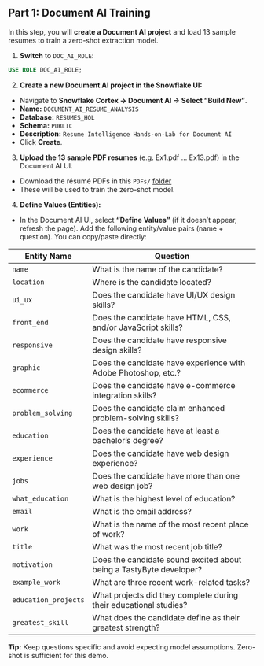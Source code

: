 ## Part 1: Document AI Training
In this step, you will **create a Document AI project** and load 13 sample resumes to train a zero-shot extraction model.

1. **Switch** to `DOC_AI_ROLE`:

```sql
USE ROLE DOC_AI_ROLE;
```

2. **Create a new Document AI project in the Snowflake UI:**
- Navigate to **Snowflake Cortex → Document AI → Select “Build New”**.
- **Name:** `DOCUMENT_AI_RESUME_ANALYSIS`
- **Database:** `RESUMES_HOL`
- **Schema:** `PUBLIC`
- **Description:** `Resume Intelligence Hands-on-Lab for Document AI`
- Click **Create**.

3. **Upload the 13 sample PDF resumes** (e.g. Ex1.pdf … Ex13.pdf) in the Document AI UI.
- Download the résumé PDFs in this `PDFs/` [folder](https://github.com/sfc-gh-DShaw98/Resume-Intelligence-Lab/tree/main/PDFs)
- These will be used to train the zero-shot model.

4. **Define Values (Entities):**
- In the Document AI UI, select **“Define Values”** (if it doesn’t appear, refresh the page). Add the following entity/value pairs (name + question). You can copy/paste directly:

| Entity Name          | Question                                                            |
| -------------------- | ------------------------------------------------------------------- |
| `name`               | What is the name of the candidate?                                  |
| `location`           | Where is the candidate located?                                     |
| `ui_ux`              | Does the candidate have UI/UX design skills?                        |
| `front_end`          | Does the candidate have HTML, CSS, and/or JavaScript skills?        |
| `responsive`         | Does the candidate have responsive design skills?                   |
| `graphic`            | Does the candidate have experience with Adobe Photoshop, etc.?      |
| `ecommerce`          | Does the candidate have e-commerce integration skills?              |
| `problem_solving`    | Does the candidate claim enhanced problem-solving skills?           |
| `education`          | Does the candidate have at least a bachelor’s degree?               |
| `experience`         | Does the candidate have web design experience?                      |
| `jobs`               | Does the candidate have more than one web design job?               |
| `what_education`     | What is the highest level of education?                             |
| `email`              | What is the email address?                                          |
| `work`               | What is the name of the most recent place of work?                  |
| `title`              | What was the most recent job title?                                 |
| `motivation`         | Does the candidate sound excited about being a TastyByte developer? |
| `example_work`       | What are three recent work-related tasks?                           |
| `education_projects` | What projects did they complete during their educational studies?   |
| `greatest_skill`     | What does the candidate define as their greatest strength?          |

**Tip:** Keep questions specific and avoid expecting model assumptions. Zero-shot is sufficient for this demo.
